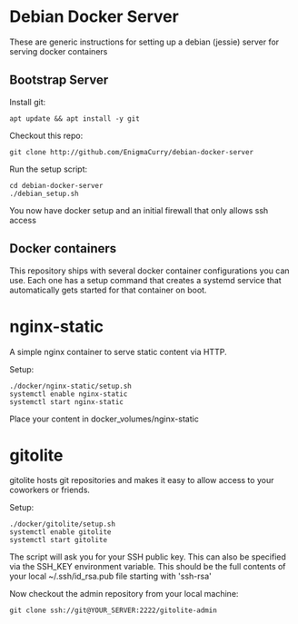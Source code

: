 Debian Docker Server
====================

These are generic instructions for setting up a debian (jessie) server
for serving docker containers

Bootstrap Server
----------------

Install git:

    apt update && apt install -y git

Checkout this repo:

    git clone http://github.com/EnigmaCurry/debian-docker-server

Run the setup script:

    cd debian-docker-server
	./debian_setup.sh

You now have docker setup and an initial firewall that only allows ssh access


Docker containers
-----------------

This repository ships with several docker container configurations you
can use. Each one has a setup command that creates a systemd service
that automatically gets started for that container on boot.

# nginx-static

A simple nginx container to serve static content via HTTP.

Setup:

    ./docker/nginx-static/setup.sh
	systemctl enable nginx-static
	systemctl start nginx-static

Place your content in docker_volumes/nginx-static

# gitolite

gitolite hosts git repositories and makes it easy to allow access to
your coworkers or friends.

Setup:

    ./docker/gitolite/setup.sh
	systemctl enable gitolite
	systemctl start gitolite

The script will ask you for your SSH public key. This can also be
specified via the SSH\_KEY environment variable. This should be the
full contents of your local ~/.ssh/id_rsa.pub file starting with
'ssh-rsa'

Now checkout the admin repository from your local machine:

    git clone ssh://git@YOUR_SERVER:2222/gitolite-admin
	

